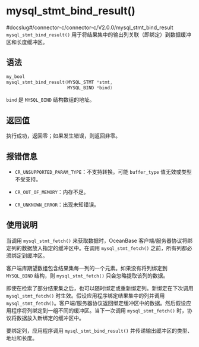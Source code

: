 mysql_stmt_bind_result() 
=============================================
#docslug#/connector-c/connector-c/V2.0.0/mysql_stmt_bind_result
`mysql_stmt_bind_result()` 用于将结果集中的输出列关联（即绑定）到数据缓冲区和长度缓冲区。

语法 
-----------------------

```c
my_bool
mysql_stmt_bind_result(MYSQL_STMT *stmt,
                       MYSQL_BIND *bind)
```



`bind` 是 `MYSQL_BIND` 结构数组的地址。

返回值 
------------------------

执行成功，返回零；如果发生错误，则返回非零。

报错信息 
-------------------------

* `CR_UNSUPPORTED_PARAM_TYPE`：不支持转换。可能 `buffer_type` 值无效或类型不受支持。

  

* `CR_OUT_OF_MEMORY`：内存不足。

  

* `CR_UNKNOWN_ERROR`：出现未知错误。

  




使用说明 
-------------------------

当调用 `mysql_stmt_fetch()` 来获取数据时，OceanBase 客户端/服务器协议将绑定列的数据放入指定的缓冲区中。在调用 `mysql_stmt_fetch()` 之前，所有列都必须绑定到缓冲区。 

客户端库期望数组包含结果集每一列的一个元素。如果没有将列绑定到 `MYSQL_BIND` 结构，则 `mysql_stmt_fetch()` 只会忽略提取该列的数据。

即使在检索了部分结果集之后，也可以随时绑定或重新绑定列。新绑定在下次调用 `mysql_stmt_fetch()` 时生效。假设应用程序绑定结果集中的列并调用 `mysql_stmt_fetch()`。客户端/服务器协议返回绑定缓冲区中的数据。然后假设应用程序将列绑定到一组不同的缓冲区。当下一次调用 `mysql_stmt_fetch()` 时，协议将数据放入新绑定的缓冲区中。

要绑定列，应用程序调用 `mysql_stmt_bind_result()` 并传递输出缓冲区的类型、地址和长度。
